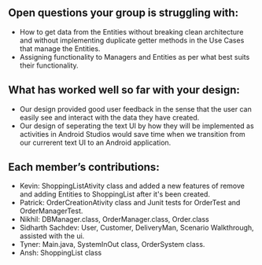 ## Open questions your group is struggling with:
- How to get data from the Entities without breaking clean architecture and without implementing duplicate getter methods in the Use Cases that manage the Entities. 
- Assigning functionality to Managers and Entities as per what best suits their functionality.

## What has worked well so far with your design:
- Our design provided good user feedback in the sense that the user can easily see and interact with the data they have created. 
- Our design of seperating the text UI by how they will be implemented as activities in Android Studios would save time when we transition from our currerent text UI to an Android application. 

## Each member’s contributions:
- Kevin: ShoppingListAtivity class and added a new features of remove and adding Entities to ShoppingList after it's been created. 
- Patrick: OrderCreationAtivity class and Junit tests for OrderTest and OrderManagerTest.
- Nikhil: DBManager.class, OrderManager.class, Order.class
- Sidharth Sachdev: User, Customer, DeliveryMan, Scenario Walkthrough, assisted with the ui.
- Tyner: Main.java, SystemInOut class, OrderSystem class.
- Ansh: ShoppingList class
